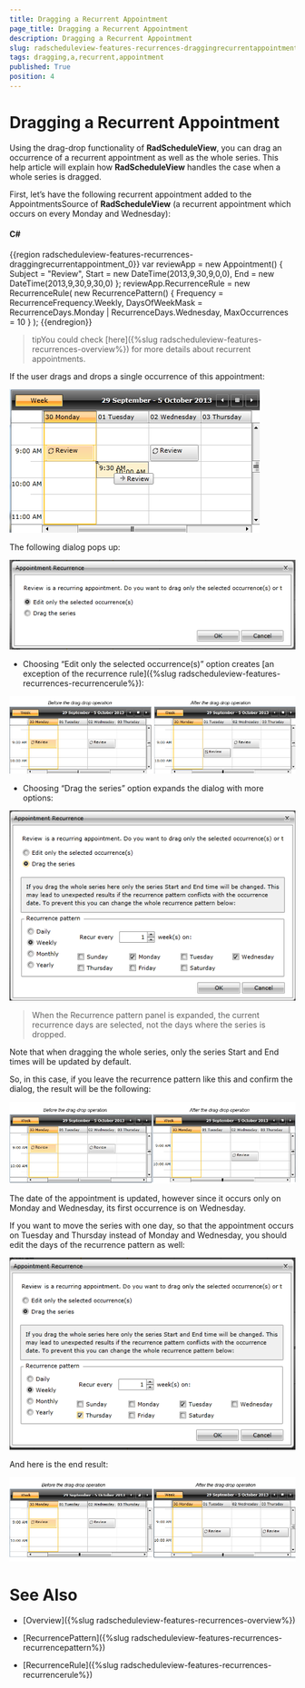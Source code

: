 ```yaml
---
title: Dragging a Recurrent Appointment
page_title: Dragging a Recurrent Appointment
description: Dragging a Recurrent Appointment
slug: radscheduleview-features-recurrences-draggingrecurrentappointment
tags: dragging,a,recurrent,appointment
published: True
position: 4
---
```


# Dragging a Recurrent Appointment

Using the drag-drop functionality of __RadScheduleView__, you can drag an occurrence of a recurrent appointment as well as the whole series.  This help article will explain how __RadScheduleView__ handles the case when a whole series is dragged.

First, let’s have the following recurrent appointment added to the AppointmentsSource of __RadScheduleView__ (a recurrent appointment which occurs on every Monday and Wednesday):

#### __C#__

{{region radscheduleview-features-recurrences-draggingrecurrentappointment_0}}
	var reviewApp = new Appointment()
	{
	     Subject = "Review",
	     Start = new DateTime(2013,9,30,9,0,0),
	     End = new DateTime(2013,9,30,9,30,0)
	};
	reviewApp.RecurrenceRule = new RecurrenceRule(
	     new RecurrencePattern()
	     {
	        Frequency = RecurrenceFrequency.Weekly,
	        DaysOfWeekMask = RecurrenceDays.Monday | RecurrenceDays.Wednesday,
	        MaxOccurrences = 10
	      }
	);
{{endregion}}

>tipYou could check [here]({%slug radscheduleview-features-recurrences-overview%}) for more details about recurrent appointments.

If the user drags and drops a single occurrence of this appointment:

![radscheduleview features recurrence 3](images/radscheduleview_features_recurrence3.png)

The following dialog pops up:

![radscheduleview features recurrence 1](images/radscheduleview_features_recurrence1.png)

* Choosing  “Edit only the selected occurrence(s)” option creates [an exception of the recurrence rule]({%slug radscheduleview-features-recurrences-recurrencerule%}):

![radscheduleview features recurrence 4](images/radscheduleview_features_recurrence4.png)

* Choosing “Drag the series” option expands the dialog with more options:

![radscheduleview features recurrence 2](images/radscheduleview_features_recurrence2.png)

>When the Recurrence pattern panel is expanded, the current recurrence days are selected, not the days where the series is dropped.

Note that when dragging the whole series, only the series Start and End times will be updated by default.

So, in this case, if you leave the recurrence pattern like this and confirm the dialog, the result will be the following:

![radscheduleview features recurrence 7](images/radscheduleview_features_recurrence7.png)

The date of the appointment is updated, however since it occurs only on Monday and Wednesday, its first occurrence is on Wednesday.

If you want to move the series with one day, so that the appointment occurs on Tuesday and Thursday instead of Monday and Wednesday, you should edit the days of the recurrence pattern as well:

![radscheduleview features recurrence 5](images/radscheduleview_features_recurrence5.png)

And here is the end result:

![radscheduleview features recurrence 6](images/radscheduleview_features_recurrence6.png)

# See Also

 * [Overview]({%slug radscheduleview-features-recurrences-overview%})

 * [RecurrencePattern]({%slug radscheduleview-features-recurrences-recurrencepattern%})

 * [RecurrenceRule]({%slug radscheduleview-features-recurrences-recurrencerule%})

